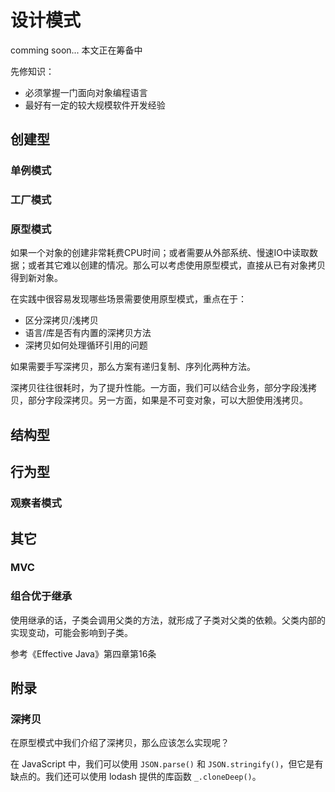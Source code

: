 # 设计模式
comming soon...  本文正在筹备中

先修知识：
- 必须掌握一门面向对象编程语言
- 最好有一定的较大规模软件开发经验

## 创建型
### 单例模式

### 工厂模式

### 原型模式
如果一个对象的创建非常耗费CPU时间；或者需要从外部系统、慢速IO中读取数据；或者其它难以创建的情况。那么可以考虑使用原型模式，直接从已有对象拷贝得到新对象。

在实践中很容易发现哪些场景需要使用原型模式，重点在于：
- 区分深拷贝/浅拷贝
- 语言/库是否有内置的深拷贝方法
- 深拷贝如何处理循环引用的问题

如果需要手写深拷贝，那么方案有递归复制、序列化两种方法。

深拷贝往往很耗时，为了提升性能。一方面，我们可以结合业务，部分字段浅拷贝，部分字段深拷贝。另一方面，如果是不可变对象，可以大胆使用浅拷贝。

## 结构型

## 行为型
### 观察者模式

## 其它
### MVC

### 组合优于继承
使用继承的话，子类会调用父类的方法，就形成了子类对父类的依赖。父类内部的实现变动，可能会影响到子类。

参考《Effective Java》第四章第16条

## 附录
### 深拷贝
在原型模式中我们介绍了深拷贝，那么应该怎么实现呢？

在 JavaScript 中，我们可以使用 `JSON.parse()` 和 `JSON.stringify()`，但它是有缺点的。我们还可以使用 lodash 提供的库函数 `_.cloneDeep()`。
